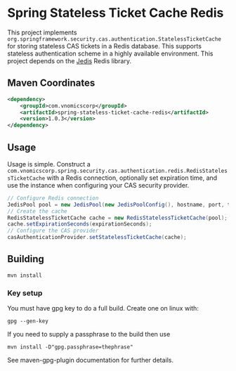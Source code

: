 # Spring Stateless Ticket Cache Redis

This project implements `org.springframework.security.cas.authentication.StatelessTicketCache` for storing stateless CAS tickets in a Redis database. This supports stateless authentication scheme in a highly available environment. This project depends on the [Jedis](https://github.com/xetorthio/jedis) Redis library.

## Maven Coordinates

```xml
<dependency>
    <groupId>com.vnomicscorp</groupId>
    <artifactId>spring-stateless-ticket-cache-redis</artifactId>
    <version>1.0.3</version>
</dependency>
```

## Usage

Usage is simple. Construct a `com.vnomicscorp.spring.security.cas.authentication.redis.RedisStatelessTicketCache` with a Redis connection, optionally set expiration time, and use the instance when configuring your CAS security provider.

```java
// Configure Redis connection
JedisPool pool = new JedisPool(new JedisPoolConfig(), hostname, port, timeout, null, database);
// Create the cache
RedisStatelessTicketCache cache = new RedisStatelessTicketCache(pool);
cache.setExpirationSeconds(expirationSeconds);
// Configure the CAS provider
casAuthenticationProvider.setStatelessTicketCache(cache);
```


## Building

	mvn install

### Key setup
You must have gpg key to do a full build.  Create one on linux with:

	gpg --gen-key
	
If you need to supply a passphrase to the build then use 

	mvn install -D"gpg.passphrase=thephrase"
	
See maven-gpg-plugin documentation for further details. 